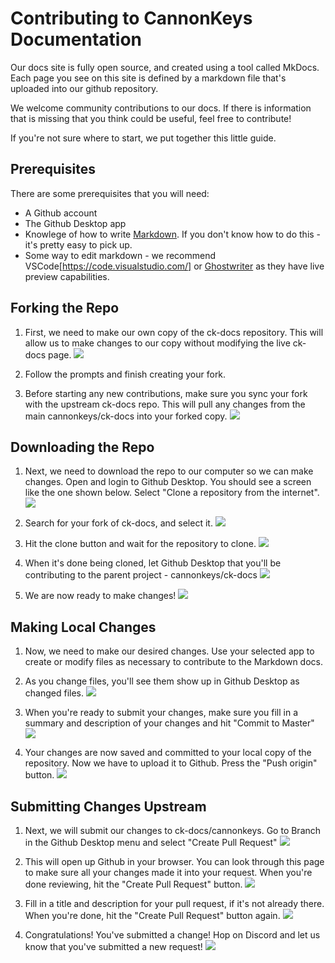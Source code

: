 # Contributing to CannonKeys Documentation

Our docs site is fully open source, and created using a tool called MkDocs.
Each page you see on this site is defined by a markdown file that's uploaded into our github repository.

We welcome community contributions to our docs. If there is information that is missing that you think could be useful, feel free to contribute!

If you're not sure where to start, we put together this little guide.

## Prerequisites 

There are some prerequisites that you will need:

- A Github account
- The Github Desktop app
- Knowlege of how to write [Markdown](https://www.markdownguide.org/). If you don't know how to do this - it's pretty easy to pick up.
- Some way to edit markdown - we recommend VSCode[https://code.visualstudio.com/] or [Ghostwriter](https://ghostwriter.kde.org/) as they have live preview capabilities.


## Forking the Repo

1. First, we need to make our own copy of the ck-docs repository. This will allow us to make changes to our copy without modifying the live ck-docs page.
    ![](images/contributing/00_create_a_fork.png)

1. Follow the prompts and finish creating your fork.

1. Before starting any new contributions, make sure you sync your fork with the upstream ck-docs repo. This will pull any changes from the main cannonkeys/ck-docs into your forked copy.
    ![](images/contributing/01_sync_fork.png)

## Downloading the Repo

1. Next, we need to download the repo to our computer so we can make changes. Open and login to Github Desktop. You should see a screen like the one shown below. Select "Clone a repository from the internet".
    ![](images/contributing/02_clone_repo_01.png)

1. Search for your fork of ck-docs, and select it.
    ![](images/contributing/03_clone_repo_02.png)

1. Hit the clone button and wait for the repository to clone.
    ![](images/contributing/04_cloning.png)

1. When it's done being cloned, let Github Desktop that you'll be contributing to the parent project - cannonkeys/ck-docs
    ![](images/contributing/05_contribute_to_parent.png)

1. We are now ready to make changes!
    ![](images/contributing/06_ready_for_changes.png)

## Making Local Changes

1. Now, we need to make our desired changes. Use your selected app to create or modify files as necessary to contribute to the Markdown docs.

1. As you change files, you'll see them show up in Github Desktop as changed files.
    ![](images/contributing/07_files_changed.png)

1. When you're ready to submit your changes, make sure you fill in a summary and description of your changes and hit "Commit to Master"
    ![](images/contributing/08_add_description.png)


1. Your changes are now saved and committed to your local copy of the repository. Now we have to upload it to Github. Press the "Push origin" button.
    ![](images/contributing/09_push_origin.png)

## Submitting Changes Upstream

1. Next, we will submit our changes to ck-docs/cannonkeys. Go to Branch in the Github Desktop menu and select "Create Pull Request"
    ![](images/contributing/10_create_pull_request.png)

1. This will open up Github in your browser. You can look through this page to make sure all your changes made it into your request. When you're done reviewing, hit the "Create Pull Request" button.
    ![](images/contributing/11_pull_request_web.png)

1. Fill in a title and description for your pull request, if it's not already there. When you're done, hit the "Create Pull Request" button again.
    ![](images/contributing/12_pull_request_details.png)

1. Congratulations! You've submitted a change! Hop on Discord and let us know that you've submitted a new request!
    ![](images/contributing/13_pull_request_submitted.png)





